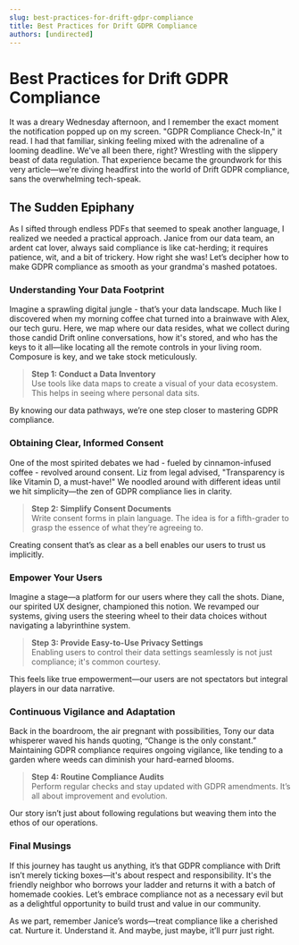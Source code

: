 ```yaml
---
slug: best-practices-for-drift-gdpr-compliance
title: Best Practices for Drift GDPR Compliance
authors: [undirected]
---
```


# Best Practices for Drift GDPR Compliance

It was a dreary Wednesday afternoon, and I remember the exact moment the notification popped up on my screen. "GDPR Compliance Check-In," it read. I had that familiar, sinking feeling mixed with the adrenaline of a looming deadline. We've all been there, right? Wrestling with the slippery beast of data regulation. That experience became the groundwork for this very article—we're diving headfirst into the world of Drift GDPR compliance, sans the overwhelming tech-speak.

## The Sudden Epiphany

As I sifted through endless PDFs that seemed to speak another language, I realized we needed a practical approach. Janice from our data team, an ardent cat lover, always said compliance is like cat-herding; it requires patience, wit, and a bit of trickery. How right she was! Let’s decipher how to make GDPR compliance as smooth as your grandma's mashed potatoes.

### Understanding Your Data Footprint

Imagine a sprawling digital jungle - that’s your data landscape. Much like I discovered when my morning coffee chat turned into a brainwave with Alex, our tech guru. Here, we map where our data resides, what we collect during those candid Drift online conversations, how it's stored, and who has the keys to it all—like locating all the remote controls in your living room. Composure is key, and we take stock meticulously.

> **Step 1: Conduct a Data Inventory**  
> Use tools like data maps to create a visual of your data ecosystem. This helps in seeing where personal data sits.  

By knowing our data pathways, we’re one step closer to mastering GDPR compliance.

### Obtaining Clear, Informed Consent

One of the most spirited debates we had - fueled by cinnamon-infused coffee - revolved around consent. Liz from legal advised, "Transparency is like Vitamin D, a must-have!" We noodled around with different ideas until we hit simplicity—the zen of GDPR compliance lies in clarity.

> **Step 2: Simplify Consent Documents**  
> Write consent forms in plain language. The idea is for a fifth-grader to grasp the essence of what they’re agreeing to.  

Creating consent that’s as clear as a bell enables our users to trust us implicitly.

### Empower Your Users

Imagine a stage—a platform for our users where they call the shots. Diane, our spirited UX designer, championed this notion. We revamped our systems, giving users the steering wheel to their data choices without navigating a labyrinthine system.

> **Step 3: Provide Easy-to-Use Privacy Settings**  
> Enabling users to control their data settings seamlessly is not just compliance; it's common courtesy.  

This feels like true empowerment—our users are not spectators but integral players in our data narrative.

### Continuous Vigilance and Adaptation

Back in the boardroom, the air pregnant with possibilities, Tony our data whisperer waved his hands quoting, “Change is the only constant.” Maintaining GDPR compliance requires ongoing vigilance, like tending to a garden where weeds can diminish your hard-earned blooms. 

> **Step 4: Routine Compliance Audits**  
> Perform regular checks and stay updated with GDPR amendments. It’s all about improvement and evolution.

Our story isn’t just about following regulations but weaving them into the ethos of our operations.

### Final Musings

If this journey has taught us anything, it’s that GDPR compliance with Drift isn’t merely ticking boxes—it's about respect and responsibility. It's the friendly neighbor who borrows your ladder and returns it with a batch of homemade cookies. Let’s embrace compliance not as a necessary evil but as a delightful opportunity to build trust and value in our community.

As we part, remember Janice’s words—treat compliance like a cherished cat. Nurture it. Understand it. And maybe, just maybe, it’ll purr just right.